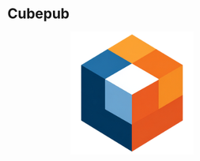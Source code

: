 # Cubepub

<p align="center">
    <img src="./apps/cubepub_web/priv/static/images/cubepub_logo.png" />
</p>

